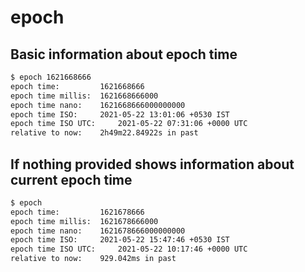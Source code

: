 # epoch

## Basic information about epoch time

```sh
$ epoch 1621668666
epoch time: 		1621668666
epoch time millis: 	1621668666000
epoch time nano: 	1621668666000000000
epoch time ISO: 	2021-05-22 13:01:06 +0530 IST
epoch time ISO UTC: 	2021-05-22 07:31:06 +0000 UTC
relative to now: 	2h49m22.84922s in past
```

## If nothing provided shows information about current epoch time

```sh
$ epoch
epoch time: 		1621678666
epoch time millis: 	1621678666000
epoch time nano: 	1621678666000000000
epoch time ISO: 	2021-05-22 15:47:46 +0530 IST
epoch time ISO UTC: 	2021-05-22 10:17:46 +0000 UTC
relative to now: 	929.042ms in past
```
